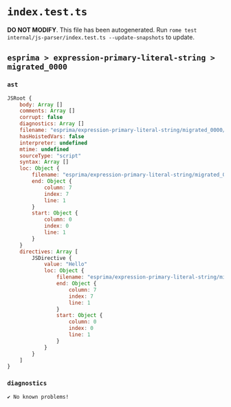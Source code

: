 # `index.test.ts`

**DO NOT MODIFY**. This file has been autogenerated. Run `rome test internal/js-parser/index.test.ts --update-snapshots` to update.

## `esprima > expression-primary-literal-string > migrated_0000`

### `ast`

```javascript
JSRoot {
	body: Array []
	comments: Array []
	corrupt: false
	diagnostics: Array []
	filename: "esprima/expression-primary-literal-string/migrated_0000/input.js"
	hasHoistedVars: false
	interpreter: undefined
	mtime: undefined
	sourceType: "script"
	syntax: Array []
	loc: Object {
		filename: "esprima/expression-primary-literal-string/migrated_0000/input.js"
		end: Object {
			column: 7
			index: 7
			line: 1
		}
		start: Object {
			column: 0
			index: 0
			line: 1
		}
	}
	directives: Array [
		JSDirective {
			value: "Hello"
			loc: Object {
				filename: "esprima/expression-primary-literal-string/migrated_0000/input.js"
				end: Object {
					column: 7
					index: 7
					line: 1
				}
				start: Object {
					column: 0
					index: 0
					line: 1
				}
			}
		}
	]
}
```

### `diagnostics`

```
✔ No known problems!

```
